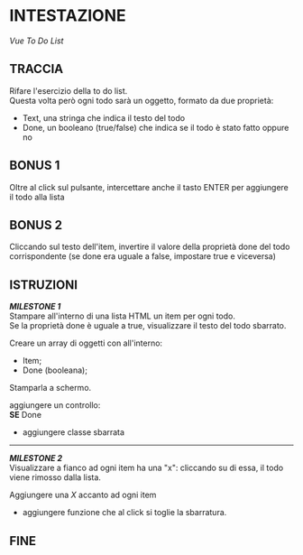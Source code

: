 # INTESTAZIONE

_Vue To Do List_

## TRACCIA

Rifare l'esercizio della to do list.  
Questa volta però ogni todo sarà un oggetto, formato da due proprietà:

- Text, una stringa che indica il testo del todo
- Done, un booleano (true/false) che indica se il todo è stato fatto oppure no

## BONUS 1

Oltre al click sul pulsante, intercettare anche il tasto ENTER per aggiungere il todo alla lista

## BONUS 2

Cliccando sul testo dell'item, invertire il valore della proprietà done del todo corrispondente (se done era uguale a false, impostare true e viceversa)

## ISTRUZIONI

**_MILESTONE 1_**  
Stampare all'interno di una lista HTML un item per ogni todo.  
Se la proprietà done è uguale a true, visualizzare il testo del todo sbarrato.

Creare un array di oggetti con all'interno:

- Item;
- Done (booleana);

Stamparla a schermo.

aggiungere un controllo:  
**SE** Done

- aggiungere classe sbarrata

---

**_MILESTONE 2_**  
Visualizzare a fianco ad ogni item ha una "x": cliccando su di essa, il todo viene rimosso dalla lista.

Aggiungere una _X_ accanto ad ogni item

- aggiungere funzione che al click si toglie la sbarratura.

## FINE
